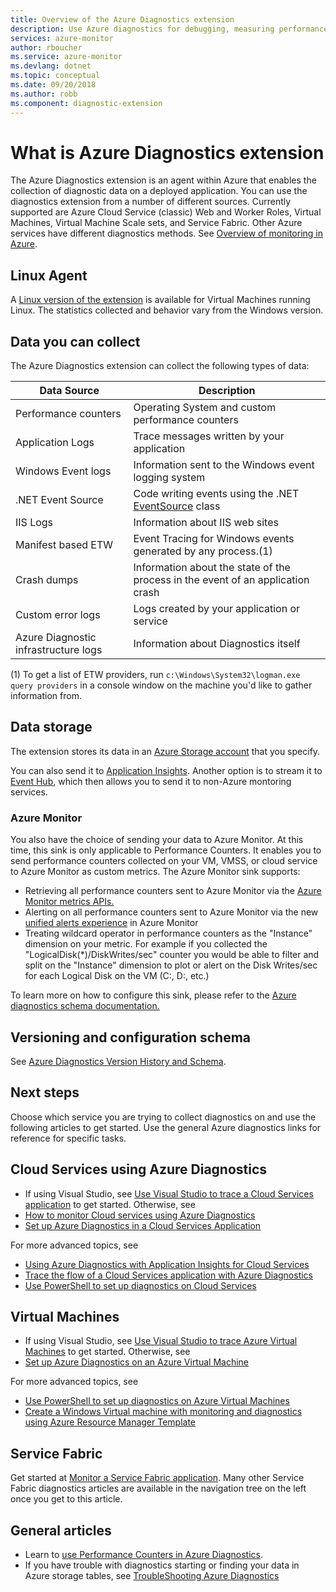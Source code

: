 ```yaml
---
title: Overview of the Azure Diagnostics extension
description: Use Azure diagnostics for debugging, measuring performance, monitoring, traffic analysis in cloud services, virtual machines and service fabric
services: azure-monitor
author: rboucher
ms.service: azure-monitor
ms.devlang: dotnet
ms.topic: conceptual
ms.date: 09/20/2018
ms.author: robb
ms.component: diagnostic-extension
---
```

# What is Azure Diagnostics extension
The Azure Diagnostics extension is an agent within Azure that enables the collection of diagnostic data on a deployed application. You can use the diagnostics extension from a number of different sources. Currently supported are Azure Cloud Service (classic) Web and Worker Roles, Virtual Machines, Virtual Machine Scale sets, and Service Fabric. Other Azure services have different diagnostics methods. See [Overview of monitoring in Azure](monitoring-overview.md).

## Linux Agent
A [Linux version of the extension](../virtual-machines/linux/diagnostic-extension.md) is available for Virtual Machines running Linux. The statistics collected and behavior vary from the Windows version.

## Data you can collect
The Azure Diagnostics extension can collect the following types of data:

| Data Source | Description |
| --- | --- |
| Performance counters |Operating System and custom performance counters |
| Application Logs |Trace messages written by your application |
| Windows Event logs |Information sent to the Windows event logging system |
| .NET Event Source |Code writing events using the .NET [EventSource](https://msdn.microsoft.com/library/system.diagnostics.tracing.eventsource.aspx) class |
| IIS Logs |Information about IIS web sites |
| Manifest based ETW |Event Tracing for Windows events generated by any process.(1) |
| Crash dumps |Information about the state of the process in the event of an application crash |
| Custom error logs |Logs created by your application or service |
| Azure Diagnostic infrastructure logs |Information about Diagnostics itself |

(1) To get a list of ETW providers, run `c:\Windows\System32\logman.exe query providers` in a console window on the machine you'd like to gather information from.

## Data storage
The extension stores its data in an [Azure Storage account](azure-diagnostics-storage.md) that you specify.

You can also send it to [Application Insights](../application-insights/app-insights-cloudservices.md). Another option is to stream it to [Event Hub](../event-hubs/event-hubs-what-is-event-hubs.md), which then allows you to send it to non-Azure montoring services.

### Azure Monitor
You also have the choice of sending your data to Azure Monitor. At this time, this sink is only applicable to Performance Counters. It enables you to send performance counters collected on your VM, VMSS, or cloud service to Azure Monitor as custom metrics. The Azure Monitor sink supports:
* Retrieving all performance counters sent to Azure Monitor via the [Azure Monitor metrics APIs.](https://docs.microsoft.com/rest/api/monitor/)
* Alerting on all performance counters sent to Azure Monitor via the new [unified alerts experience](monitoring-overview-unified-alerts.md) in Azure Monitor
* Treating wildcard operator in performance counters as the "Instance" dimension on your metric.  For example if you collected the "LogicalDisk(\*)/DiskWrites/sec" counter you would be able to filter and split on the "Instance" dimension to plot or alert on the Disk Writes/sec for each Logical Disk on the VM (C:, D:, etc.)

To learn more on how to configure this sink, please refer to the [Azure diagnostics schema documentation.](azure-diagnostics-schema-1dot3-and-later.md)

## Versioning and configuration schema
See [Azure Diagnostics Version History and Schema](azure-diagnostics-versioning-history.md).


## Next steps
Choose which service you are trying to collect diagnostics on and use the following articles to get started. Use the general Azure diagnostics links for reference for specific tasks.

## Cloud Services using Azure Diagnostics
* If using Visual Studio, see [Use Visual Studio to trace a Cloud Services application](../vs-azure-tools-debug-cloud-services-virtual-machines.md) to get started. Otherwise, see
* [How to monitor Cloud services using Azure Diagnostics](../cloud-services/cloud-services-how-to-monitor.md)
* [Set up Azure Diagnostics in a Cloud Services Application](../cloud-services/cloud-services-dotnet-diagnostics.md)

For more advanced topics, see

* [Using Azure Diagnostics with Application Insights for Cloud Services](../application-insights/app-insights-cloudservices.md)
* [Trace the flow of a Cloud Services application with Azure Diagnostics](../cloud-services/cloud-services-dotnet-diagnostics-trace-flow.md)
* [Use PowerShell to set up diagnostics on Cloud Services](../virtual-machines/windows/ps-extensions-diagnostics.md?toc=%2fazure%2fvirtual-machines%2fwindows%2ftoc.json)

## Virtual Machines
* If using Visual Studio, see [Use Visual Studio to trace Azure Virtual Machines](../vs-azure-tools-debug-cloud-services-virtual-machines.md) to get started. Otherwise, see
* [Set up Azure Diagnostics on an Azure Virtual Machine](../virtual-machines-dotnet-diagnostics.md)

For more advanced topics, see

* [Use PowerShell to set up diagnostics on Azure Virtual Machines](../virtual-machines/windows/ps-extensions-diagnostics.md?toc=%2fazure%2fvirtual-machines%2fwindows%2ftoc.json)
* [Create a Windows Virtual machine with monitoring and diagnostics using Azure Resource Manager Template](../virtual-machines/windows/extensions-diagnostics-template.md?toc=%2fazure%2fvirtual-machines%2fwindows%2ftoc.json)

## Service Fabric
Get started at [Monitor a Service Fabric application](../service-fabric/service-fabric-diagnostics-how-to-monitor-and-diagnose-services-locally.md). Many other Service Fabric diagnostics articles are available in the navigation tree on the left once you get to this article.

## General articles
* Learn to [use Performance Counters in Azure Diagnostics](../cloud-services/diagnostics-performance-counters.md).
* If you have trouble with diagnostics starting or finding your data in Azure storage tables, see [TroubleShooting Azure Diagnostics](azure-diagnostics-troubleshooting.md)
